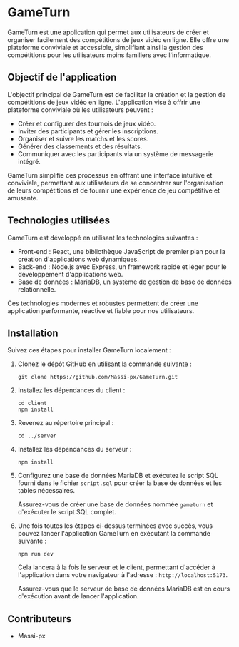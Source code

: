 # GameTurn

GameTurn est une application qui permet aux utilisateurs de créer et organiser facilement des compétitions de jeux vidéo en ligne. Elle offre une plateforme conviviale et accessible, simplifiant ainsi la gestion des compétitions pour les utilisateurs moins familiers avec l'informatique.

## Objectif de l'application

L'objectif principal de GameTurn est de faciliter la création et la gestion de compétitions de jeux vidéo en ligne. L'application vise à offrir une plateforme conviviale où les utilisateurs peuvent :

- Créer et configurer des tournois de jeux vidéo.
- Inviter des participants et gérer les inscriptions.
- Organiser et suivre les matchs et les scores.
- Générer des classements et des résultats.
- Communiquer avec les participants via un système de messagerie intégré.

GameTurn simplifie ces processus en offrant une interface intuitive et conviviale, permettant aux utilisateurs de se concentrer sur l'organisation de leurs compétitions et de fournir une expérience de jeu compétitive et amusante.

## Technologies utilisées

GameTurn est développé en utilisant les technologies suivantes :

- Front-end : React, une bibliothèque JavaScript de premier plan pour la création d'applications web dynamiques.
- Back-end : Node.js avec Express, un framework rapide et léger pour le développement d'applications web.
- Base de données : MariaDB, un système de gestion de base de données relationnelle.

Ces technologies modernes et robustes permettent de créer une application performante, réactive et fiable pour nos utilisateurs.

## Installation

Suivez ces étapes pour installer GameTurn localement :

1. Clonez le dépôt GitHub en utilisant la commande suivante :

   ```
   git clone https://github.com/Massi-px/GameTurn.git
   ```

2. Installez les dépendances du client :

   ```
   cd client
   npm install
   ```

3. Revenez au répertoire principal :

   ```
   cd ../server
   ```

4. Installez les dépendances du serveur :

   ```
   npm install
   ```

5. Configurez une base de données MariaDB et exécutez le script SQL fourni dans le fichier `script.sql` pour créer la base de données et les tables nécessaires.

   Assurez-vous de créer une base de données nommée `gameturn` et d'exécuter le script SQL complet.

6. Une fois toutes les étapes ci-dessus terminées avec succès, vous pouvez lancer l'application GameTurn en exécutant la commande suivante :

   ```
   npm run dev
   ```

   Cela lancera à la fois le serveur et le client, permettant d'accéder à l'application dans votre navigateur à l'adresse : `http://localhost:5173`.

   Assurez-vous que le serveur de base de données MariaDB est en cours d'exécution avant de lancer l'application.

## Contributeurs

- Massi-px 
